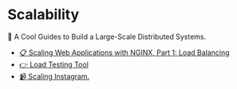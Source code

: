 # Scalability
:orange_book: A Cool Guides to Build a Large-Scale Distributed Systems.

<ul>
  <li><a href="https://www.nginx.com/blog/scaling-web-applications-nginx-part-load-balancing/">📋 Scaling Web Applications with NGINX, Part 1: Load Balancing</li>
  <li><a href="https://docs.locust.io/en/latest/what-is-locust.html">👉 Load Testing Tool</a></li>
  <li><a href="https://www.youtube.com/watch?v=hnpzNAPiC0E">📹 Scaling Instagram.</a></li>
</ul>
